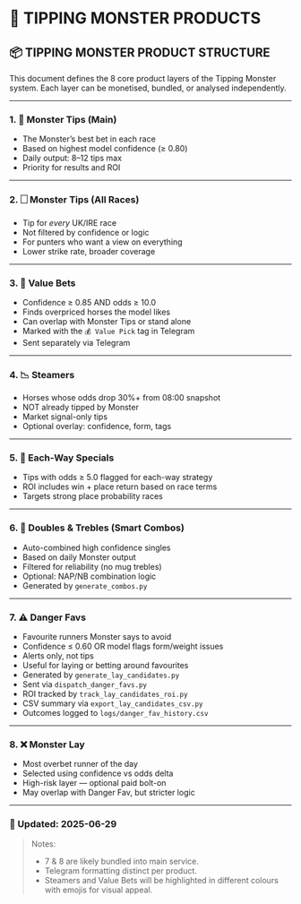 # 🧶 TIPPING MONSTER PRODUCTS

## 📦 TIPPING MONSTER PRODUCT STRUCTURE

This document defines the 8 core product layers of the Tipping Monster system. Each layer can be monetised, bundled, or analysed independently.

---

### 1. 🧠 Monster Tips (Main)

* The Monster’s best bet in each race
* Based on highest model confidence (≥ 0.80)
* Daily output: 8–12 tips max
* Priority for results and ROI

---

### 2. 🗌 Monster Tips (All Races)

* Tip for *every* UK/IRE race
* Not filtered by confidence or logic
* For punters who want a view on everything
* Lower strike rate, broader coverage

---

### 3. 💸 Value Bets

* Confidence ≥ 0.85 AND odds ≥ 10.0
* Finds overpriced horses the model likes
* Can overlap with Monster Tips or stand alone
* Marked with the `💰 Value Pick` tag in Telegram
* Sent separately via Telegram

---

### 4. 📉 Steamers

* Horses whose odds drop 30%+ from 08:00 snapshot
* NOT already tipped by Monster
* Market signal-only tips
* Optional overlay: confidence, form, tags

---

### 5. 🧈 Each-Way Specials

* Tips with odds ≥ 5.0 flagged for each-way strategy
* ROI includes win + place return based on race terms
* Targets strong place probability races

---

### 6. 🔗 Doubles & Trebles (Smart Combos)

* Auto-combined high confidence singles
* Based on daily Monster output
* Filtered for reliability (no mug trebles)
* Optional: NAP/NB combination logic
* Generated by `generate_combos.py`

---

### 7. ⚠️ Danger Favs

* Favourite runners Monster says to avoid
* Confidence ≤ 0.60 OR model flags form/weight issues
* Alerts only, not tips
* Useful for laying or betting around favourites
* Generated by `generate_lay_candidates.py`
* Sent via `dispatch_danger_favs.py`
* ROI tracked by `track_lay_candidates_roi.py`
* CSV summary via `export_lay_candidates_csv.py`
* Outcomes logged to `logs/danger_fav_history.csv`

---

### 8. ❌ Monster Lay

* Most overbet runner of the day
* Selected using confidence vs odds delta
* High-risk layer — optional paid bolt-on
* May overlap with Danger Fav, but stricter logic

---

### 📅 Updated: 2025-06-29

> Notes:
>
> * 7 & 8 are likely bundled into main service.
> * Telegram formatting distinct per product.
> * Steamers and Value Bets will be highlighted in different colours with emojis for visual appeal.

